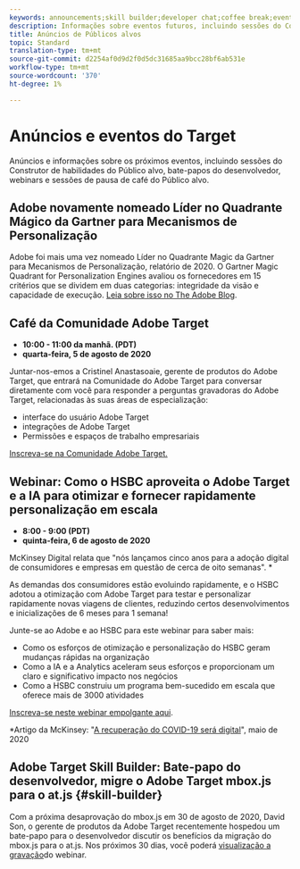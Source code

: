 ```yaml
---
keywords: announcements;skill builder;developer chat;coffee break;events
description: Informações sobre eventos futuros, incluindo sessões do Construtor de habilidades do Público alvo, bate-papos do desenvolvedor, webinars e sessões de pausa de café do Público alvo.
title: Anúncios de Públicos alvos
topic: Standard
translation-type: tm+mt
source-git-commit: d2254af0d9d2f0d5dc31685aa9bcc28bf6ab531e
workflow-type: tm+mt
source-wordcount: '370'
ht-degree: 1%

---
```



# Anúncios e eventos do Target

Anúncios e informações sobre os próximos eventos, incluindo sessões do Construtor de habilidades do Público alvo, bate-papos do desenvolvedor, webinars e sessões de pausa de café do Público alvo.

## Adobe novamente nomeado Líder no Quadrante Mágico da Gartner para Mecanismos de Personalização

Adobe foi mais uma vez nomeado Líder no Quadrante Magic da Gartner para Mecanismos de Personalização, relatório de 2020. O Gartner Magic Quadrant for Personalization Engines avaliou os fornecedores em 15 critérios que se dividem em duas categorias: integridade da visão e capacidade de execução. [Leia sobre isso no The Adobe Blog](https://theblog.adobe.com/adobe-again-named-leader-in-gartner-magic-quadrant-for-personalization-engines/).

## Café da Comunidade Adobe Target

* **10:00 - 11:00 da manhã. (PDT)**
* **quarta-feira, 5 de agosto de 2020**

Juntar-nos-emos a Cristinel Anastasoaie, gerente de produtos do Adobe Target, que entrará na Comunidade do Adobe Target para conversar diretamente com você para responder a perguntas gravadoras do Adobe Target, relacionadas às suas áreas de especialização:

* interface do usuário Adobe Target
* integrações de Adobe Target
* Permissões e espaços de trabalho empresariais

[Inscreva-se na Comunidade Adobe Target.](https://adobe-target-community-coffee-breaks.experienceleague.adobeevents.com/)

## Webinar: Como o HSBC aproveita o Adobe Target e a IA para otimizar e fornecer rapidamente personalização em escala

* **8:00 - 9:00 (PDT)**
* **quinta-feira, 6 de agosto de 2020**

McKinsey Digital relata que &quot;nós lançamos cinco anos para a adoção digital de consumidores e empresas em questão de cerca de oito semanas&quot;. *

As demandas dos consumidores estão evoluindo rapidamente, e o HSBC adotou a otimização com Adobe Target para testar e personalizar rapidamente novas viagens de clientes, reduzindo certos desenvolvimentos e inicializações de 6 meses para 1 semana!

Junte-se ao Adobe e ao HSBC para este webinar para saber mais:

* Como os esforços de otimização e personalização do HSBC geram mudanças rápidas na organização
* Como a IA e a Analytics aceleram seus esforços e proporcionam um claro e significativo impacto nos negócios
* Como a HSBC construiu um programa bem-sucedido em escala que oferece mais de 3000 atividades

[Inscreva-se neste webinar empolgante aqui](https://hsbc-targetai.experienceleague.adobeevents.com/).

*Artigo da McKinsey: &quot;[A recuperação do COVID-19 será digital](https://www.mckinsey.com/business-functions/mckinsey-digital/our-insights/the-covid-19-recovery-will-be-digital-a-plan-for-the-first-90-days#)&quot;, maio de 2020

## Adobe Target Skill Builder: Bate-papo do desenvolvedor, migre o Adobe Target mbox.js para o at.js {#skill-builder}

Com a próxima desaprovação do mbox.js em 30 de agosto de 2020, David Son, o gerente de produtos da Adobe Target recentemente hospedou um bate-papo para o desenvolvedor discutir os benefícios da migração do mbox.js para o at.js. Nos próximos 30 dias, você poderá [visualização a gravação](https://seminars.adobeconnect.com/ptdo6mfo6qn6/?proto=true)do webinar.